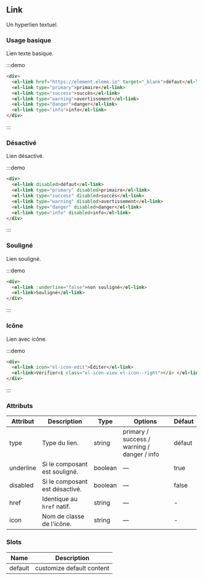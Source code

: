 ## Link

Un hyperlien textuel.

### Usage basique

Lien texte basique.

:::demo

```html
<div>
  <el-link href="https://element.eleme.io" target="_blank">défaut</el-link>
  <el-link type="primary">primaire</el-link>
  <el-link type="success">succès</el-link>
  <el-link type="warning">avertissement</el-link>
  <el-link type="danger">danger</el-link>
  <el-link type="info">info</el-link>
</div>
```

:::

### Désactivé

Lien désactivé.

:::demo

```html
<div>
  <el-link disabled>défaut</el-link>
  <el-link type="primary" disabled>primaire</el-link>
  <el-link type="success" disabled>succès</el-link>
  <el-link type="warning" disabled>avertissement</el-link>
  <el-link type="danger" disabled>danger</el-link>
  <el-link type="info" disabled>info</el-link>
</div>
```

:::

### Souligné

Lien souligné.

:::demo

```html
<div>
  <el-link :underline="false">non souligné</el-link>
  <el-link>Souligné</el-link>
</div>
```

:::

### Icône

Lien avec icône.

:::demo

```html
<div>
  <el-link icon="el-icon-edit">Éditer</el-link>
  <el-link>Vérifier<i class="el-icon-view el-icon--right"></i> </el-link>
</div>
```

:::

### Attributs

| Attribut  | Description                    | Type    | Options                                     | Défaut |
| --------- | ------------------------------ | ------- | ------------------------------------------- | ------ |
| type      | Type du lien.                  | string  | primary / success / warning / danger / info | défaut |
| underline | Si le composant est souligné.  | boolean | —                                           | true   |
| disabled  | Si le composant est désactivé. | boolean | —                                           | false  |
| href      | Identique au `href` natif.     | string  | —                                           | -      |
| icon      | Nom de classe de l'icône.      | string  | —                                           | -      |

### Slots

| Name    | Description               |
| ------- | ------------------------- |
| default | customize default content |
